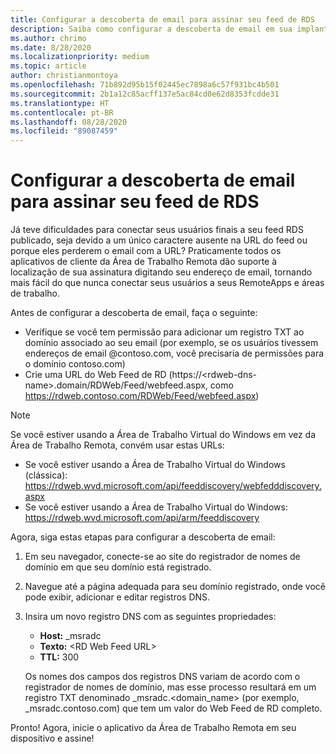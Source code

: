 ```yaml
---
title: Configurar a descoberta de email para assinar seu feed de RDS
description: Saiba como configurar a descoberta de email em sua implantação do RDS.
ms.author: chrimo
ms.date: 8/28/2020
ms.localizationpriority: medium
ms.topic: article
author: christianmontoya
ms.openlocfilehash: 71b892d95b15f02445ec7898a6c57f931bc4b501
ms.sourcegitcommit: 2b1a12c85acff137e5ac84cd0e62d8353fcdde31
ms.translationtype: HT
ms.contentlocale: pt-BR
ms.lasthandoff: 08/28/2020
ms.locfileid: "89087459"
---
```

# <a name="set-up-email-discovery-to-subscribe-to-your-rds-feed"></a>Configurar a descoberta de email para assinar seu feed de RDS

Já teve dificuldades para conectar seus usuários finais a seu feed RDS publicado, seja devido a um único caractere ausente na URL do feed ou porque eles perderem o email com a URL? Praticamente todos os aplicativos de cliente da Área de Trabalho Remota dão suporte à localização de sua assinatura digitando seu endereço de email, tornando mais fácil do que nunca conectar seus usuários a seus RemoteApps e áreas de trabalho.

Antes de configurar a descoberta de email, faça o seguinte:

- Verifique se você tem permissão para adicionar um registro TXT ao domínio associado ao seu email (por exemplo, se os usuários tivessem endereços de email @contoso.com, você precisaria de permissões para o domínio contoso.com)
- Crie uma URL do Web Feed de RD (https://\<rdweb-dns-name\>.domain/RDWeb/Feed/webfeed.aspx, como https://rdweb.contoso.com/RDWeb/Feed/webfeed.aspx)

>[!NOTE]
>Se você estiver usando a Área de Trabalho Virtual do Windows em vez da Área de Trabalho Remota, convém usar estas URLs:
>
>- Se você estiver usando a Área de Trabalho Virtual do Windows (clássica): <https://rdweb.wvd.microsoft.com/api/feeddiscovery/webfedddiscovery.aspx>
>- Se você estiver usando a Área de Trabalho Virtual do Windows: <https://rdweb.wvd.microsoft.com/api/arm/feeddiscovery>

Agora, siga estas etapas para configurar a descoberta de email:

1. Em seu navegador, conecte-se ao site do registrador de nomes de domínio em que seu domínio está registrado.
2. Navegue até a página adequada para seu domínio registrado, onde você pode exibir, adicionar e editar registros DNS.
3. Insira um novo registro DNS com as seguintes propriedades:
   - **Host:** _msradc
   - **Texto:** \<RD Web Feed URL\>
   - **TTL:** 300

   Os nomes dos campos dos registros DNS variam de acordo com o registrador de nomes de domínio, mas esse processo resultará em um registro TXT denominado _msradc.\<domain_name\> (por exemplo, _msradc.contoso.com) que tem um valor do Web Feed de RD completo.

Pronto! Agora, inicie o aplicativo da Área de Trabalho Remota em seu dispositivo e assine!